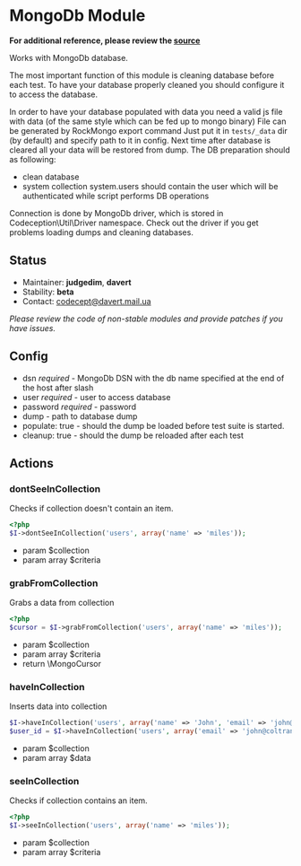 # MongoDb Module
**For additional reference, please review the [source](https://github.com/Codeception/Codeception/tree/master/src/Codeception/Module/MongoDb.php)**


Works with MongoDb database.

The most important function of this module is cleaning database before each test.
To have your database properly cleaned you should configure it to access the database.

In order to have your database populated with data you need a valid js file with data (of the same style which can be fed up to mongo binary)
File can be generated by RockMongo export command
Just put it in ``` tests/_data ``` dir (by default) and specify path to it in config.
Next time after database is cleared all your data will be restored from dump.
The DB preparation should as following:
- clean database
- system collection system.users should contain the user which will be authenticated while script performs DB operations

Connection is done by MongoDb driver, which is stored in Codeception\Util\Driver namespace.
Check out the driver if you get problems loading dumps and cleaning databases.

## Status

* Maintainer: **judgedim**, **davert**
* Stability: **beta**
* Contact: codecept@davert.mail.ua

*Please review the code of non-stable modules and provide patches if you have issues.*

## Config

* dsn *required* - MongoDb DSN with the db name specified at the end of the host after slash
* user *required* - user to access database
* password *required* - password
* dump - path to database dump
* populate: true - should the dump be loaded before test suite is started.
* cleanup: true - should the dump be reloaded after each test


## Actions


### dontSeeInCollection


Checks if collection doesn't contain an item.

``` php
<?php
$I->dontSeeInCollection('users', array('name' => 'miles'));
```

 * param $collection
 * param array $criteria


### grabFromCollection


Grabs a data from collection

``` php
<?php
$cursor = $I->grabFromCollection('users', array('name' => 'miles'));
```

 * param $collection
 * param array $criteria
 * return \MongoCursor


### haveInCollection


Inserts data into collection

``` php
$I->haveInCollection('users', array('name' => 'John', 'email' => 'john@coltrane.com'));
$user_id = $I->haveInCollection('users', array('email' => 'john@coltrane.com'));
```

 * param $collection
 * param array $data


### seeInCollection


Checks if collection contains an item.

``` php
<?php
$I->seeInCollection('users', array('name' => 'miles'));
```

 * param $collection
 * param array $criteria
